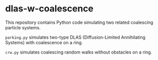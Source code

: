 # dlas-w-coalescence
This repository contains Python code simulating two related coalescing particle systems.

``parking.py`` simulates two-type DLAS (Diffusion-Limited Annihilating Systems) with coalescence on a ring.

``crw.py`` simulates coalescing random walks without obstacles on a ring.
